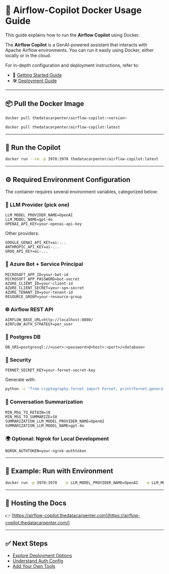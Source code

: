 
# 🐳 Airflow-Copilot Docker Usage Guide

This guide explains how to run the **Airflow Copilot** using Docker.

The **Airflow Copilot** is a GenAI-powered assistant that interacts with Apache Airflow environments. You can run it easily using Docker, either locally or in the cloud.

For in-depth configuration and deployment instructions, refer to:
- 📘 [Getting Started Guide](https://airflow-copilot.thedatacarpenter.com/quickstart/getting_started)
- 🛠️ [Deployment Guide](https://airflow-copilot.thedatacarpenter.com/deployment/deployment)

---

## 📦 Pull the Docker Image

```bash
docker pull thedatacarpenter/airflow-copilot:<version>
```

```bash
docker pull thedatacarpenter/airflow-copilot:latest
```

---

## 🚀 Run the Copilot

```bash
docker run --rm -p 3978:3978 thedatacarpenter/airflow-copilot:latest
```

---

## ⚙️ Required Environment Configuration

The container requires several environment variables, categorized below:

### 🔮 LLM Provider (pick one)

```env
LLM_MODEL_PROVIDER_NAME=OpenAI
LLM_MODEL_NAME=gpt-4o
OPENAI_API_KEY=your-openai-api-key
```

Other providers:
```env
GOOGLE_GENAI_API_KEY=ai-...
ANTHROPIC_API_KEY=ai-...
GROQ_API_KEY=ai-...
```

### 🤖 Azure Bot + Service Principal

```env
MICROSOFT_APP_ID=your-bot-id
MICROSOFT_APP_PASSWORD=bot-secret
AZURE_CLIENT_ID=your-client-id
AZURE_CLIENT_SECRET=your-spn-secret
AZURE_TENANT_ID=your-tenant-id
RESOURCE_GROUP=your-resource-group
```

### 🌐 Airflow REST API

```env
AIRFLOW_BASE_URL=http://localhost:8080/
AIRFLOW_AUTH_STRATEGY=per_user
```

### 🐘 Postgres DB

```env
DB_URI=postgresql://<user>:<password>@<host>:<port>/<database>
```

### 🔐 Security

```env
FERNET_SECRET_KEY=your-fernet-secret-key
```

Generate with:
```bash
python -c "from cryptography.fernet import Fernet; print(Fernet.generate_key().decode())"
```

### 💬 Conversation Summarization

```env
MIN_MSG_TO_RETAIN=10
MIN_MSG_TO_SUMMARIZE=10
SUMMARIZATION_LLM_MODEL_PROVIDER_NAME=OpenAI
SUMMARIZATION_LLM_MODEL_NAME=gpt-4o
```

### 🌍 Optional: Ngrok for Local Development

```env
NGROK_AUTHTOKEN=your-ngrok-authtoken
```

---

## 🧪 Example: Run with Environment

```bash
docker run -p 3978:3978   -e LLM_MODEL_PROVIDER_NAME=OpenAI   -e LLM_MODEL_NAME=gpt-4o   -e OPENAI_API_KEY=your-key   -e AIRFLOW_BASE_URL=http://localhost:8080   -e FERNET_SECRET_KEY=your-secret   thedatacarpenter/airflow-copilot:latest
```

---

## 📍 Hosting the Docs

👉 [https://airflow-copilot.thedatacarpenter.com](https://airflow-copilot.thedatacarpenter.com/)

---

## ✅ Next Steps

- [Explore Deployment Options](https://airflow-copilot.thedatacarpenter.com/deployment/deployment)
- [Understand Auth Config](https://airflow-copilot.thedatacarpenter.com/architecture/airflow_auth_type)
- [Add Your Own Tools](https://airflow-copilot.thedatacarpenter.com/architecture/supported_apis)
